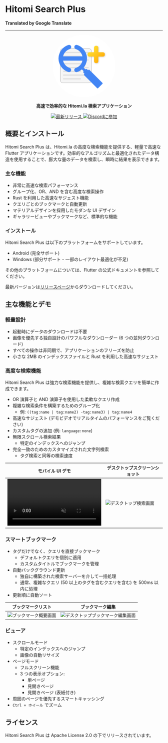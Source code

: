 # Hitomi Search Plus

**Translated by Google Translate**

---

<p align="center">
  <img src="icon/full.png" alt="Hitomi Search Plus ロゴ" width="200" height="200" style="border-radius: 50%;" />
</p>

<p align="center">
  <strong>高速で効率的な Hitomi.la 検索アプリケーション</strong>
</p>

<p align="center">
  <a href="https://github.com/h-akatsuki/hitomi_search_plus/releases">
    <img src="https://img.shields.io/github/v/release/h-akatsuki/hitomi_search_plus" alt="最新リリース">
  </a>
  <a href="https://discord.gg/cVNvk6MG">
    <img src="https://img.shields.io/badge/Discord-参加する-7289da?logo=discord&logoColor=ffffff" alt="Discordに参加">
  </a>
</p>

## 概要とインストール

Hitomi Search Plus は、Hitomi.la の高度な検索機能を提供する、軽量で高速な Flutter アプリケーションです。効率的なアルゴリズムと最適化されたデータ構造を使用することで、膨大な量のデータを検索し、瞬時に結果を表示できます。

### 主な機能

- 非常に高速な検索パフォーマンス
- グループ化、OR、AND を含む高度な検索操作
- Rust を利用した高速なサジェスト機能
- クエリごとのブックマークと自動更新
- マテリアルデザインを採用したモダンな UI デザイン
- ギャラリービューやブックマークなど、標準的な機能

### インストール

Hitomi Search Plus は以下のプラットフォームをサポートしています。

- Android (完全サポート)
- Windows (部分サポート - 一部のレイアウト最適化が不足)

その他のプラットフォームについては、Flutter の公式ドキュメントを参照してください。

最新バージョンは[リリースページ](https://github.com/h-akatuki/hitomi_search_plus/releases)からダウンロードしてください。


## 主な機能とデモ

### 軽量設計

- 起動時にデータのダウンロードは不要
- 画像を優先する独自設計のパワフルなダウンローダー (6 つの並列ダウンロード)
- すべての操作は非同期で、アプリケーションのフリーズを防止
- 小さな 2MB のインデックスファイルと Rust を利用した高速なサジェスト

### 高度な検索機能

Hitomi Search Plus は強力な検索機能を提供し、複雑な検索クエリを簡単に作成できます。

- OR 演算子と AND 演算子を使用した柔軟なクエリ作成
- 複雑な検索条件を構築するためのグループ化
  - 例: `((tag:name | tag:name2) -tag:name3) | tag:name4`
- 高速なサジェスト (デモビデオでリアルタイムのパフォーマンスをご覧ください)
- カスタムタグの追加 (例: `language:none`)
- 無限スクロール検索結果
  - 特定のインデックスへのジャンプ
- 完全一致のためのカスタマイズされた文字列検索
  - タグ検索と同等の検索速度

| モバイル UI デモ | デスクトップスクリーンショット |
|---|---|
| <video controls src="https://github.com/user-attachments/assets/0c542585-a6fd-4e0a-982d-9eb0ce19e15d" muted="false" autoplay loop></video> | <img src="https://github.com/user-attachments/assets/9b8c8746-744c-4bad-bd2a-a65dc549b49f" alt="デスクトップ検索画面"> |


### スマートブックマーク

- タグだけでなく、クエリを直接ブックマーク
  - デフォルトクエリを個別に適用
  - カスタムタイトルでブックマークを管理
- 自動バックグラウンド更新
  - 独自に構築された検索サーバーを介して一括処理
  - 通常、複雑なクエリ (50 以上のタグを含むクエリを含む) を 500ms 以内に処理
- 更新順に自動ソート

| ブックマークリスト | ブックマーク編集 |
|---|---|
| <img src="https://github.com/user-attachments/assets/9d028b04-3f4e-42e5-be30-a5dd6e618fc3" alt="ブックマーク概要画面"> | <img src="https://github.com/user-attachments/assets/374d22a3-3111-4014-8072-d9e8cfd71e61" alt="デスクトップブックマーク編集画面"> |


### ビューア

- スクロールモード
  - 特定のインデックスへのジャンプ
  - 画像の自動リサイズ
- ページモード
  - フルスクリーン機能
  - 3 つの表示オプション:
    - 単ページ
    - 見開きページ
    - 見開きページ (表紙付き)
- 周囲のページを優先するスマートキャッシング
- `Ctrl + ホイール` でズーム


## ライセンス

Hitomi Search Plus は Apache License 2.0 の下でリリースされています。
